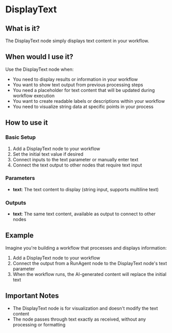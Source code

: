 # DisplayText

## What is it?

The DisplayText node simply displays text content in your workflow.

## When would I use it?

Use the DisplayText node when:

- You need to display results or information in your workflow
- You want to show text output from previous processing steps
- You need a placeholder for text content that will be updated during workflow execution
- You want to create readable labels or descriptions within your workflow
- You need to visualize string data at specific points in your process

## How to use it

### Basic Setup

1. Add a DisplayText node to your workflow
1. Set the initial text value if desired
1. Connect inputs to the text parameter or manually enter text
1. Connect the text output to other nodes that require text input

### Parameters

- **text**: The text content to display (string input, supports multiline text)

### Outputs

- **text**: The same text content, available as output to connect to other nodes

## Example

Imagine you're building a workflow that processes and displays information:

1. Add a DisplayText node to your workflow
1. Connect the output from a RunAgent node to the DisplayText node's text parameter
1. When the workflow runs, the AI-generated content will replace the initial text

## Important Notes

- The DisplayText node is for visualization and doesn't modify the text content
- The node passes through text exactly as received, without any processing or formatting